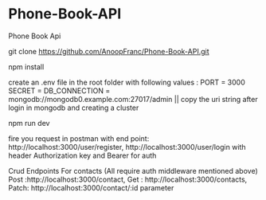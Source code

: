 # Phone-Book-API
Phone Book Api

git clone https://github.com/AnoopFranc/Phone-Book-API.git

npm install

create an .env file in the root folder with following values
:
PORT = 3000
SECRET = <any string you like>
DB_CONNECTION = mongodb://mongodb0.example.com:27017/admin || copy the uri string after login in mongodb and creating a cluster

npm run dev

fire you request in postman with end point:
http://localhost:3000/user/register, 
http://localhost:3000/user/login with header Authorization key and Bearer <token> for auth

Crud Endpoints For contacts (All require auth middleware mentioned above)
Post :http://localhost:3000/contact, 
Get : http://localhost:3000/contacts, 
Patch: http://localhost:3000/contact/:id parameter
